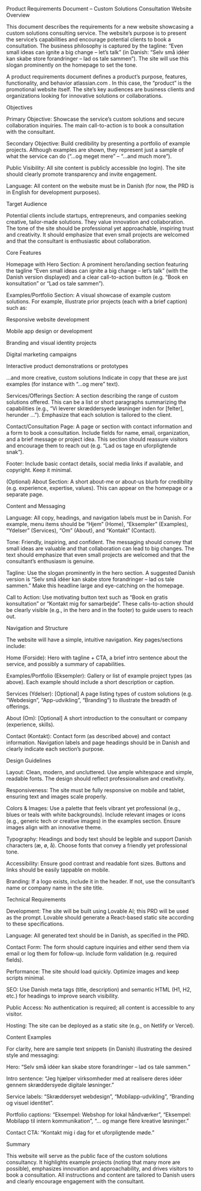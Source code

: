 Product Requirements Document – Custom Solutions Consultation Website
Overview

This document describes the requirements for a new website showcasing a custom solutions consulting service. The website’s purpose is to present the service’s capabilities and encourage potential clients to book a consultation. The business philosophy is captured by the tagline: “Even small ideas can ignite a big change – let’s talk” (in Danish: “Selv små idéer kan skabe store forandringer – lad os tale sammen”). The site will use this slogan prominently on the homepage to set the tone.

A product requirements document defines a product’s purpose, features, functionality, and behavior
atlassian.com
. In this case, the “product” is the promotional website itself. The site’s key audiences are business clients and organizations looking for innovative solutions or collaborations.

Objectives

Primary Objective: Showcase the service’s custom solutions and secure collaboration inquiries. The main call-to-action is to book a consultation with the consultant.

Secondary Objective: Build credibility by presenting a portfolio of example projects. Although examples are shown, they represent just a sample of what the service can do (“…og meget mere” – “…and much more”).

Public Visibility: All site content is publicly accessible (no login). The site should clearly promote transparency and invite engagement.

Language: All content on the website must be in Danish (for now, the PRD is in English for development purposes).

Target Audience

Potential clients include startups, entrepreneurs, and companies seeking creative, tailor-made solutions. They value innovation and collaboration. The tone of the site should be professional yet approachable, inspiring trust and creativity. It should emphasize that even small projects are welcomed and that the consultant is enthusiastic about collaboration.

Core Features

Homepage with Hero Section: A prominent hero/landing section featuring the tagline “Even small ideas can ignite a big change – let’s talk” (with the Danish version displayed) and a clear call-to-action button (e.g. “Book en konsultation” or “Lad os tale sammen”).

Examples/Portfolio Section: A visual showcase of example custom solutions. For example, illustrate prior projects (each with a brief caption) such as:

Responsive website development

Mobile app design or development

Branding and visual identity projects

Digital marketing campaigns

Interactive product demonstrations or prototypes

...and more creative, custom solutions
Indicate in copy that these are just examples (for instance with “…og mere” text).

Services/Offerings Section: A section describing the range of custom solutions offered. This can be a list or short paragraphs summarizing the capabilities (e.g., “Vi leverer skræddersyede løsninger inden for [felter], herunder …”). Emphasize that each solution is tailored to the client.

Contact/Consultation Page: A page or section with contact information and a form to book a consultation. Include fields for name, email, organization, and a brief message or project idea. This section should reassure visitors and encourage them to reach out (e.g. “Lad os tage en uforpligtende snak”).

Footer: Include basic contact details, social media links if available, and copyright. Keep it minimal.

(Optional) About Section: A short about-me or about-us blurb for credibility (e.g. experience, expertise, values). This can appear on the homepage or a separate page.

Content and Messaging

Language: All copy, headings, and navigation labels must be in Danish. For example, menu items should be “Hjem” (Home), “Eksempler” (Examples), “Ydelser” (Services), “Om” (About), and “Kontakt” (Contact).

Tone: Friendly, inspiring, and confident. The messaging should convey that small ideas are valuable and that collaboration can lead to big changes. The text should emphasize that even small projects are welcomed and that the consultant’s enthusiasm is genuine.

Tagline: Use the slogan prominently in the hero section. A suggested Danish version is “Selv små idéer kan skabe store forandringer – lad os tale sammen.” Make this headline large and eye-catching on the homepage.

Call to Action: Use motivating button text such as “Book en gratis konsultation” or “Kontakt mig for samarbejde”. These calls-to-action should be clearly visible (e.g., in the hero and in the footer) to guide users to reach out.

Navigation and Structure

The website will have a simple, intuitive navigation. Key pages/sections include:

Home (Forside): Hero with tagline + CTA, a brief intro sentence about the service, and possibly a summary of capabilities.

Examples/Portfolio (Eksempler): Gallery or list of example project types (as above). Each example should include a short description or caption.

Services (Ydelser): [Optional] A page listing types of custom solutions (e.g. “Webdesign”, “App-udvikling”, “Branding”) to illustrate the breadth of offerings.

About (Om): [Optional] A short introduction to the consultant or company (experience, skills).

Contact (Kontakt): Contact form (as described above) and contact information.
Navigation labels and page headings should be in Danish and clearly indicate each section’s purpose.

Design Guidelines

Layout: Clean, modern, and uncluttered. Use ample whitespace and simple, readable fonts. The design should reflect professionalism and creativity.

Responsiveness: The site must be fully responsive on mobile and tablet, ensuring text and images scale properly.

Colors & Images: Use a palette that feels vibrant yet professional (e.g., blues or teals with white backgrounds). Include relevant images or icons (e.g., generic tech or creative images) in the examples section. Ensure images align with an innovative theme.

Typography: Headings and body text should be legible and support Danish characters (æ, ø, å). Choose fonts that convey a friendly yet professional tone.

Accessibility: Ensure good contrast and readable font sizes. Buttons and links should be easily tappable on mobile.

Branding: If a logo exists, include it in the header. If not, use the consultant’s name or company name in the site title.

Technical Requirements

Development: The site will be built using Lovable AI; this PRD will be used as the prompt. Lovable should generate a React-based static site according to these specifications.

Language: All generated text should be in Danish, as specified in the PRD.

Contact Form: The form should capture inquiries and either send them via email or log them for follow-up. Include form validation (e.g. required fields).

Performance: The site should load quickly. Optimize images and keep scripts minimal.

SEO: Use Danish meta tags (title, description) and semantic HTML (H1, H2, etc.) for headings to improve search visibility.

Public Access: No authentication is required; all content is accessible to any visitor.

Hosting: The site can be deployed as a static site (e.g., on Netlify or Vercel).

Content Examples

For clarity, here are sample text snippets (in Danish) illustrating the desired style and messaging:

Hero: “Selv små idéer kan skabe store forandringer – lad os tale sammen.”

Intro sentence: “Jeg hjælper virksomheder med at realisere deres idéer gennem skræddersyede digitale løsninger.”

Service labels: “Skræddersyet webdesign”, “Mobilapp-udvikling”, “Branding og visuel identitet”.

Portfolio captions: “Eksempel: Webshop for lokal håndværker”, “Eksempel: Mobilapp til intern kommunikation”, “… og mange flere kreative løsninger.”

Contact CTA: “Kontakt mig i dag for et uforpligtende møde.”

Summary

This website will serve as the public face of the custom solutions consultancy. It highlights example projects (noting that many more are possible), emphasizes innovation and approachability, and drives visitors to book a consultation. All instructions and content are tailored to Danish users and clearly encourage engagement with the consultant.
